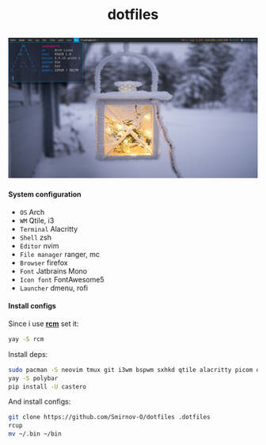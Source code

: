 <h1 align="center">dotfiles</h1>

![](./config/qtile/screen.png)
------------------------------

#### System configuration
- `OS` Arch
- `WM` Qtile, i3
- `Terminal` Alacritty
- `Shell` zsh
- `Editor` nvim
- `File manager` ranger, mc
- `Browser` firefox
- `Font` Jatbrains Mono
- `Icon font` FontAwesome5
- `Launcher` dmenu, rofi

#### Install configs
Since i use **[rcm](https://github.com/thoughtbot/rcm)** set it:
~~~bash
yay -S rcm
~~~

Install deps:
~~~bash
sudo pacman -S neovim tmux git i3wm bspwm sxhkd qtile alacritty picom dunst ranger firefox ttf-font-awesome ttf-jetbrains-mono rofi zsh zathura redshift
yay -S polybar
pip install -U castero
~~~


And install configs:
~~~bash
git clone https://github.com/Smirnov-O/dotfiles .dotfiles
rcup
mv ~/.bin ~/bin
~~~